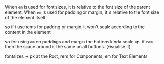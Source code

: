When `em` is used for font sizes, it is relative to the font size of the parent element.
When `em` is used for padding or margin, it is relative to the font size of the element itself. 

so if i use rems for padding or margin, it won't scale according to the content in the element

so for using `em` on paddings and margin the buttons kinda scale up. if `rem` then the space around is the same on all buttons. (visualise it)


fontsizes -> px at the Root, rem for Components, em for Text Elements